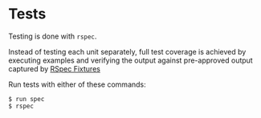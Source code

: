 Tests
==================================================

Testing is done with `rspec`.

Instead of testing each unit separately, full test coverage is achieved by
executing examples and verifying the output against pre-approved output
captured by [RSpec Fixtures][1]

Run tests with either of these commands:

    $ run spec
    $ rspec


[1]: https://github.com/DannyBen/rspec_fixtures